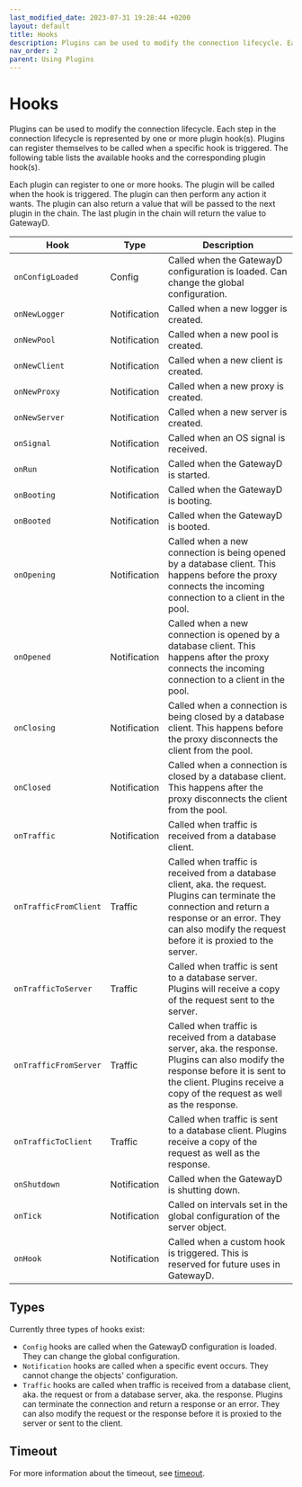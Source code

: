 ```yaml
---
last_modified_date: 2023-07-31 19:28:44 +0200
layout: default
title: Hooks
description: Plugins can be used to modify the connection lifecycle. Each step in the connection lifecycle is represented by one or more plugin hook(s). Plugins can register themselves to be called when a specific hook is triggered.
nav_order: 2
parent: Using Plugins
---
```


# Hooks

Plugins can be used to modify the connection lifecycle. Each step in the connection lifecycle is represented by one or more plugin hook(s). Plugins can register themselves to be called when a specific hook is triggered. The following table lists the available hooks and the corresponding plugin hook(s).

Each plugin can register to one or more hooks. The plugin will be called when the hook is triggered. The plugin can then perform any action it wants. The plugin can also return a value that will be passed to the next plugin in the chain. The last plugin in the chain will return the value to GatewayD.

| Hook                  | Type         | Description                                                                                                                                                                                                            |
| --------------------- | ------------ | ---------------------------------------------------------------------------------------------------------------------------------------------------------------------------------------------------------------------- |
| `onConfigLoaded`      | Config       | Called when the GatewayD configuration is loaded. Can change the global configuration.                                                                                                                                 |
| `onNewLogger`         | Notification | Called when a new logger is created.                                                                                                                                                                                   |
| `onNewPool`           | Notification | Called when a new pool is created.                                                                                                                                                                                     |
| `onNewClient`         | Notification | Called when a new client is created.                                                                                                                                                                                   |
| `onNewProxy`          | Notification | Called when a new proxy is created.                                                                                                                                                                                    |
| `onNewServer`         | Notification | Called when a new server is created.                                                                                                                                                                                   |
| `onSignal`            | Notification | Called when an OS signal is received.                                                                                                                                                                                  |
| `onRun`               | Notification | Called when the GatewayD is started.                                                                                                                                                                                   |
| `onBooting`           | Notification | Called when the GatewayD is booting.                                                                                                                                                                                   |
| `onBooted`            | Notification | Called when the GatewayD is booted.                                                                                                                                                                                    |
| `onOpening`           | Notification | Called when a new connection is being opened by a database client. This happens before the proxy connects the incoming connection to a client in the pool.                                                             |
| `onOpened`            | Notification | Called when a new connection is opened by a database client. This happens after the proxy connects the incoming connection to a client in the pool.                                                                    |
| `onClosing`           | Notification | Called when a connection is being closed by a database client. This happens before the proxy disconnects the client from the pool.                                                                                     |
| `onClosed`            | Notification | Called when a connection is closed by a database client. This happens after the proxy disconnects the client from the pool.                                                                                            |
| `onTraffic`           | Notification | Called when traffic is received from a database client.                                                                                                                                                                |
| `onTrafficFromClient` | Traffic      | Called when traffic is received from a database client, aka. the request. Plugins can terminate the connection and return a response or an error. They can also modify the request before it is proxied to the server. |
| `onTrafficToServer`   | Traffic      | Called when traffic is sent to a database server. Plugins will receive a copy of the request sent to the server.                                                                                                       |
| `onTrafficFromServer` | Traffic      | Called when traffic is received from a database server, aka. the response. Plugins can also modify the response before it is sent to the client. Plugins receive a copy of the request as well as the response.        |
| `onTrafficToClient`   | Traffic      | Called when traffic is sent to a database client.  Plugins receive a copy of the request as well as the response.                                                                                                      |
| `onShutdown`          | Notification | Called when the GatewayD is shutting down.                                                                                                                                                                             |
| `onTick`              | Notification | Called on intervals set in the global configuration of the server object.                                                                                                                                              |
| `onHook`              | Notification | Called when a custom hook is triggered. This is reserved for future uses in GatewayD.                                                                                                                                  |

## Types

Currently three types of hooks exist:

- `Config` hooks are called when the GatewayD configuration is loaded. They can change the global configuration.
- `Notification` hooks are called when a specific event occurs. They cannot change the objects' configuration.
- `Traffic` hooks are called when traffic is received from a database client, aka. the request or from a database server, aka. the response. Plugins can terminate the connection and return a response or an error. They can also modify the request or the response before it is proxied to the server or sent to the client.

## Timeout

For more information about the timeout, see [timeout](plugins#timeout).
